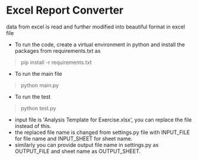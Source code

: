 # Excel Report Converter
data from excel is read and further modified into beautiful format in excel file

-  To run the code, create a virtual environment in python and install the packages from requirements.txt as
> pip install -r requirements.txt

- To run the main file
> python main.py

- To run the test
> python test.py


- input file is 'Analysis Template for Exercise.xlsx', you can replace the file instead of this.
- the replaced file name is changed from settings.py file with INPUT_FILE for file name and INPUT_SHEET for sheet name.
- similarly you can provide output file name in settings.py as OUTPUT_FILE and sheet name as OUTPUT_SHEET.


